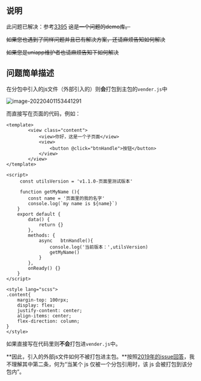 ## 说明

此问题已解决：参考[3395](https://github.com/dcloudio/uni-app/issues/3395)
~~这是一个问题的demo库。~~

~~如果您也遇到了同样问题并且已有解决方案，还请麻烦告知如何解决~~

~~如果您是uniapp维护者也请麻烦告知下如何解决~~

## 问题简单描述

在分包中引入的js文件（外部引入的）则**会**打包到主包的`vender.js`中

![image-20220401153441291](https://file.acs.pw/lsky/2/2022/04/01/6246ab1cb8e70.png)

而直接写在页面的代码，例如：

```vue
<template>
		<view class="content">
			<view>你好，这是一个子页面</view>
			<view>
				<button @click="btnHandle">按钮</button>
			</view>
		</view>
</template>

<script>
	 const utilsVersion = 'v1.1.0-页面里测试版本'
	
	 function getMyName (){
		const name = '页面里的我的名字'
		console.log(`my name is ${name}`)
	}
	export default {
		data() {
			return {}
		},
		methods: {
			async	btnHandle(){
				console.log('当前版本：',utilsVersion)
				getMyName()
			}
		},
		onReady() {}
	}
</script>

<style lang="scss">
.content{
	margin-top: 100rpx;
	display: flex;
	justify-content: center;
	align-items: center;
	flex-direction: column;
}
</style>
```

如果直接写在代码里则**不会**打包进`vender.js`中。

**因此，引入的外部js文件如何不被打包进主包。**按照[2019年的issue回答](https://github.com/dcloudio/uni-app/issues/649#issuecomment-528381717)，我不理解其中第二条，何为“当某个 js 仅被一个分包引用时，该 js 会被打包到该分包内”。



